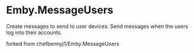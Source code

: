 # Emby.MessageUsers

Create messages to send to user devices. Send messages when the users log into their accounts.

forked from chefbennyj1/Emby.MessageUsers
